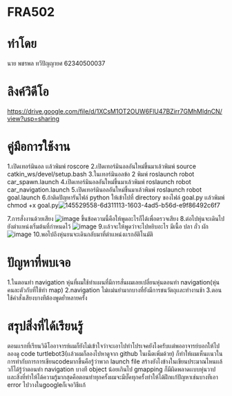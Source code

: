 # FRA502

# ทำโดย
นาย พชรพล ทวีปัญญายศ 62340500037

# ลิงค์วิดีโอ
https://drive.google.com/file/d/1XCsM1OT2OUW6FlU47BZirr7GMhMldnCN/view?usp=sharing

# คู่มือการใช้งาน
1.เปิดเทอร์มินอล เเล้วพิมพ์ roscore
2.เปิดเทอร์มินอลอันใหม่ขึ้นมาเล้วพิมพ์ source catkin_ws/devel/setup.bash
3.ในเทอร์มินอลข้อ 2 พิมพ์ roslaunch robot car_spawn.launch
4.เปิดเทอร์มินอลอันใหม่ขึ้นมาเล้วพิมพ์ roslaunch robot car_navigation.launch
5.เปิดเทอร์มินอลอันใหม่ขึ้นมาเล้วพิมพ์ roslaunch robot goal.launch
6.ถ้าติดปัญหารันไฟล์ python ให้เข้าไปที่ directory ของไฟล์ goal.py เเล้วพิมพ์ chmod +x goal.py![145529558-6d311113-1603-4ad5-b56d-e9f86492c6f7](https://user-images.githubusercontent.com/78725909/145550551-46432eff-71e4-4b46-97de-90f0293017b1.png)

7.การสั่งงานด้วยเสียง 
![image](https://user-images.githubusercontent.com/78725909/145529558-6d311113-1603-4ad5-b56d-e9f86492c6f7.png)
ขึ้นข้อความนี้คือให้พูดอะไรก็ได้เพื่อตรวจเสียง
8.ต่อไปหุ่นจะเดินไปยังตำเเหน่งเริ่มต้นที่กำหนดไว้
![image](https://user-images.githubusercontent.com/78725909/145529914-52173a48-e5cf-485d-9e69-7c8c8bc561cc.png)
9.เเล้วจะให้พูดว่าจะไปหยิบอะไร มีเนื้อ ปลา ถั่ว ผัก
![image](https://user-images.githubusercontent.com/78725909/145531645-8ff1ba9e-e832-48a7-8c78-b35e3c55895d.png)
10.พอไปถึงหุ่นยนจะเดินกลับมาที่ตำเเหน่งเเรกอัติโนมัติ

# ปัญหาที่พบเจอ
1.ในตอนทำ navigation หุ่นที่ผมใช้ทำเเผนที่มีการสั่นผมเลยเปลี่ยนหุ่นตอนทำ navigation(หุ่นคนละตัวกับที่ใช้ทำ map)
2.navigation ไม่เเม่นยำมากบางที่ยังมีการชนวัตถุเเละทำงานช้า
3.ตอนใช้คำสั่งเสียงบางทีต้องพูดย้ำหลายครั้ง

# สรุปสิ่งที่ได้เรียนรู้
ตอนเเรกที่เรียนวิดีโออาจารย์ผมก็ยังไม่เข้าใจว่าจะเอาไปทำโปรเจคยังไงครับเเต่พออาจารย์บอกให้ไปลองดู code turtlebot3(เเล้วผมก็ลองไปหาดูจาก github ในเน็ตเพิ่มด้วย) ก็ทำให้ผมเห็นเเนวในการทำกับการการเขียนcodeมากขึ้นคือรู้ว่าพวก launch file สร้างยังไงข้างในเขียนประมาณไหนเเล้วก็ได้รู้ว่าตอนทำ navigation บางที object น้อยเกินไป gmapping ก็มีผิดพลาดเเบบหุ่นวาป เเละสิ่งที่ทำให้ได้ความรู้มากสุดคือตอนทำทุกครั้งผมจะมีบั๊คทุกครั้งทำให้ได้ฝึกเเก้ปัญหาเช่นบางทีเอา error ไปวางในgoogleก็เจอวิธีเเก้

